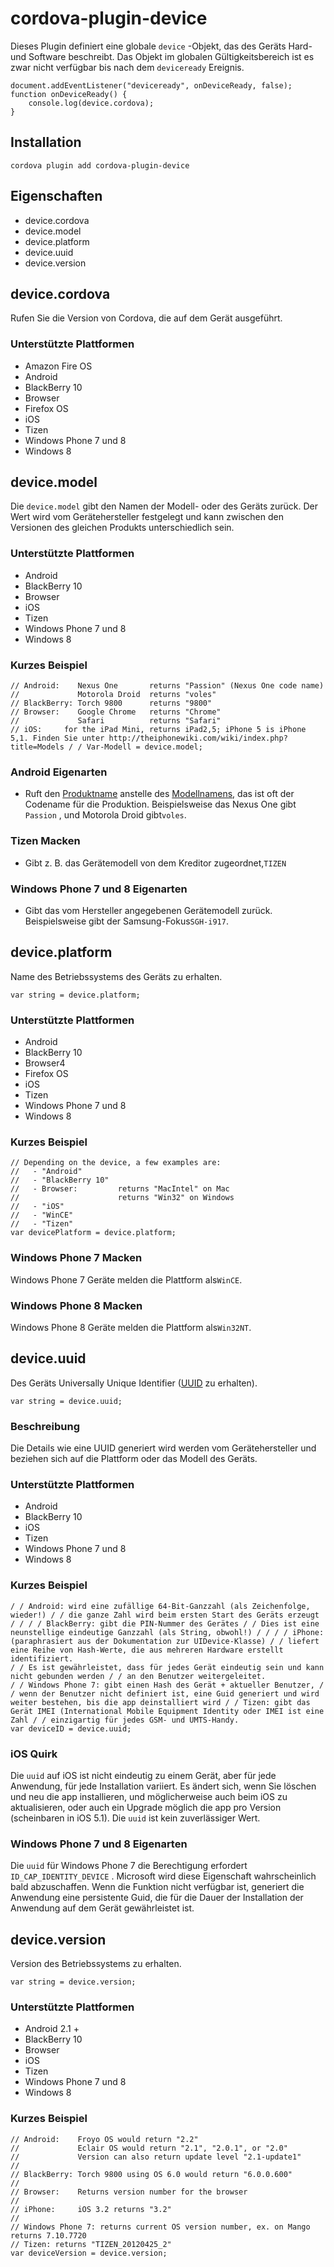 <!---
    Licensed to the Apache Software Foundation (ASF) under one
    or more contributor license agreements.  See the NOTICE file
    distributed with this work for additional information
    regarding copyright ownership.  The ASF licenses this file
    to you under the Apache License, Version 2.0 (the
    "License"); you may not use this file except in compliance
    with the License.  You may obtain a copy of the License at

      http://www.apache.org/licenses/LICENSE-2.0

    Unless required by applicable law or agreed to in writing,
    software distributed under the License is distributed on an
    "AS IS" BASIS, WITHOUT WARRANTIES OR CONDITIONS OF ANY
    KIND, either express or implied.  See the License for the
    specific language governing permissions and limitations
    under the License.
-->

# cordova-plugin-device

Dieses Plugin definiert eine globale `device` -Objekt, das des Geräts Hard- und Software beschreibt. Das Objekt im
globalen Gültigkeitsbereich ist es zwar nicht verfügbar bis nach dem `deviceready` Ereignis.

    document.addEventListener("deviceready", onDeviceReady, false);
    function onDeviceReady() {
        console.log(device.cordova);
    }

## Installation

    cordova plugin add cordova-plugin-device

## Eigenschaften

* device.cordova
* device.model
* device.platform
* device.uuid
* device.version

## device.cordova

Rufen Sie die Version von Cordova, die auf dem Gerät ausgeführt.

### Unterstützte Plattformen

* Amazon Fire OS
* Android
* BlackBerry 10
* Browser
* Firefox OS
* iOS
* Tizen
* Windows Phone 7 und 8
* Windows 8

## device.model

Die `device.model` gibt den Namen der Modell- oder des Geräts zurück. Der Wert wird vom Gerätehersteller festgelegt und
kann zwischen den Versionen des gleichen Produkts unterschiedlich sein.

### Unterstützte Plattformen

* Android
* BlackBerry 10
* Browser
* iOS
* Tizen
* Windows Phone 7 und 8
* Windows 8

### Kurzes Beispiel

    // Android:    Nexus One       returns "Passion" (Nexus One code name)
    //             Motorola Droid  returns "voles"
    // BlackBerry: Torch 9800      returns "9800"
    // Browser:    Google Chrome   returns "Chrome"
    //             Safari          returns "Safari"
    // iOS:     for the iPad Mini, returns iPad2,5; iPhone 5 is iPhone 5,1. Finden Sie unter http://theiphonewiki.com/wiki/index.php?title=Models / / Var-Modell = device.model;

### Android Eigenarten

* Ruft den [Produktname][1] anstelle des [Modellnamens][2], das ist oft der Codename für die Produktion. Beispielsweise
  das Nexus One gibt `Passion` , und Motorola Droid gibt`voles`.

[1]: http://developer.android.com/reference/android/os/Build.html#PRODUCT

[2]: http://developer.android.com/reference/android/os/Build.html#MODEL

### Tizen Macken

* Gibt z. B. das Gerätemodell von dem Kreditor zugeordnet,`TIZEN`

### Windows Phone 7 und 8 Eigenarten

* Gibt das vom Hersteller angegebenen Gerätemodell zurück. Beispielsweise gibt der Samsung-Fokus`SGH-i917`.

## device.platform

Name des Betriebssystems des Geräts zu erhalten.

    var string = device.platform;

### Unterstützte Plattformen

* Android
* BlackBerry 10
* Browser4
* Firefox OS
* iOS
* Tizen
* Windows Phone 7 und 8
* Windows 8

### Kurzes Beispiel

    // Depending on the device, a few examples are:
    //   - "Android"
    //   - "BlackBerry 10"
    //   - Browser:         returns "MacIntel" on Mac
    //                      returns "Win32" on Windows
    //   - "iOS"
    //   - "WinCE"
    //   - "Tizen"
    var devicePlatform = device.platform;

### Windows Phone 7 Macken

Windows Phone 7 Geräte melden die Plattform als`WinCE`.

### Windows Phone 8 Macken

Windows Phone 8 Geräte melden die Plattform als`Win32NT`.

## device.uuid

Des Geräts Universally Unique Identifier ([UUID][3] zu erhalten).

[3]: http://en.wikipedia.org/wiki/Universally_Unique_Identifier

    var string = device.uuid;

### Beschreibung

Die Details wie eine UUID generiert wird werden vom Gerätehersteller und beziehen sich auf die Plattform oder das Modell
des Geräts.

### Unterstützte Plattformen

* Android
* BlackBerry 10
* iOS
* Tizen
* Windows Phone 7 und 8
* Windows 8

### Kurzes Beispiel

    / / Android: wird eine zufällige 64-Bit-Ganzzahl (als Zeichenfolge, wieder!) / / die ganze Zahl wird beim ersten Start des Geräts erzeugt / / / / BlackBerry: gibt die PIN-Nummer des Gerätes / / Dies ist eine neunstellige eindeutige Ganzzahl (als String, obwohl!) / / / / iPhone: (paraphrasiert aus der Dokumentation zur UIDevice-Klasse) / / liefert eine Reihe von Hash-Werte, die aus mehreren Hardware erstellt identifiziert.
    / / Es ist gewährleistet, dass für jedes Gerät eindeutig sein und kann nicht gebunden werden / / an den Benutzer weitergeleitet.
    / / Windows Phone 7: gibt einen Hash des Gerät + aktueller Benutzer, / / wenn der Benutzer nicht definiert ist, eine Guid generiert und wird weiter bestehen, bis die app deinstalliert wird / / Tizen: gibt das Gerät IMEI (International Mobile Equipment Identity oder IMEI ist eine Zahl / / einzigartig für jedes GSM- und UMTS-Handy.
    var deviceID = device.uuid;

### iOS Quirk

Die `uuid` auf iOS ist nicht eindeutig zu einem Gerät, aber für jede Anwendung, für jede Installation variiert. Es
ändert sich, wenn Sie löschen und neu die app installieren, und möglicherweise auch beim iOS zu aktualisieren, oder auch
ein Upgrade möglich die app pro Version (scheinbaren in iOS 5.1). Die `uuid` ist kein zuverlässiger Wert.

### Windows Phone 7 und 8 Eigenarten

Die `uuid` für Windows Phone 7 die Berechtigung erfordert `ID_CAP_IDENTITY_DEVICE` . Microsoft wird diese Eigenschaft
wahrscheinlich bald abzuschaffen. Wenn die Funktion nicht verfügbar ist, generiert die Anwendung eine persistente Guid,
die für die Dauer der Installation der Anwendung auf dem Gerät gewährleistet ist.

## device.version

Version des Betriebssystems zu erhalten.

    var string = device.version;

### Unterstützte Plattformen

* Android 2.1 +
* BlackBerry 10
* Browser
* iOS
* Tizen
* Windows Phone 7 und 8
* Windows 8

### Kurzes Beispiel

    // Android:    Froyo OS would return "2.2"
    //             Eclair OS would return "2.1", "2.0.1", or "2.0"
    //             Version can also return update level "2.1-update1"
    //
    // BlackBerry: Torch 9800 using OS 6.0 would return "6.0.0.600"
    //
    // Browser:    Returns version number for the browser
    //
    // iPhone:     iOS 3.2 returns "3.2"
    //
    // Windows Phone 7: returns current OS version number, ex. on Mango returns 7.10.7720
    // Tizen: returns "TIZEN_20120425_2"
    var deviceVersion = device.version;
